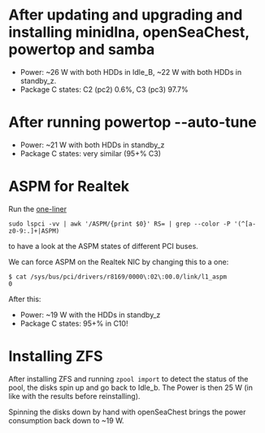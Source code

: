 # After updating and upgrading and installing minidlna, openSeaChest, powertop and samba

- Power: ~26 W with both HDDs in Idle_B, ~22 W with both HDDs in standby_z.
- Package C states: C2 (pc2) 0.6%, C3 (pc3) 97.7%

# After running powertop --auto-tune

- Power: ~21 W with both HDDs in standby_z
- Package C states: very similar (95+% C3)

# ASPM for Realtek

Run the [one-liner](https://www.youtube.com/watch?v=-DSTOUOhlc0&t=536s)

```
sudo lspci -vv | awk '/ASPM/{print $0}' RS= | grep --color -P '(^[a-z0-9:.]+|ASPM)
```

to have a look at the ASPM states of different PCI buses.

We can force ASPM on the Realtek NIC by changing this to a one:

```
$ cat /sys/bus/pci/drivers/r8169/0000\:02\:00.0/link/l1_aspm
0
```

After this:

- Power: ~19 W with the HDDs in standby_z
- Package C states: 95+% in C10!

# Installing ZFS

After installing ZFS and running `zpool import` to detect the status of the pool, the disks spin up and go back to Idle_b. The Power is then 25 W (in like with the results before reinstalling).

Spinning the disks down by hand with openSeaChest brings the power consumption back down to ~19 W.
